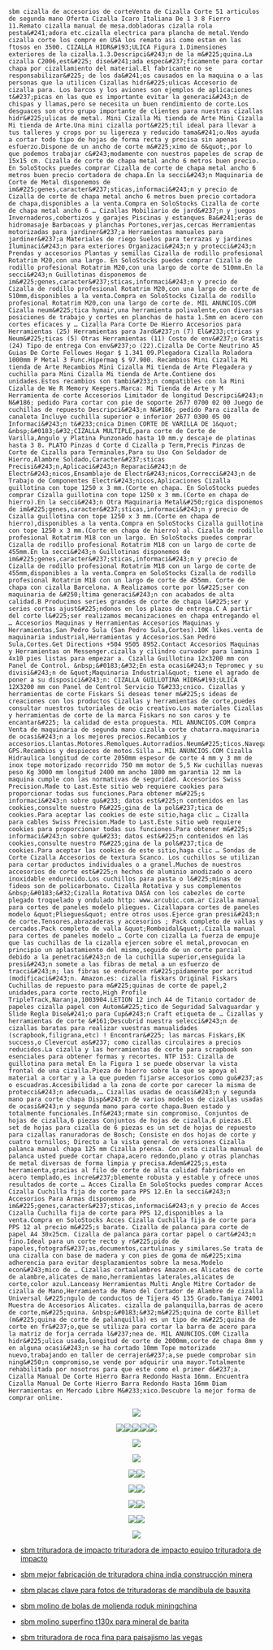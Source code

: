
```
sbm cizalla de accesorios de corteVenta de Cizalla Corte 51 articulos de segunda mano Oferta Cizalla Icaro Italiana De 1 3 8 Fierro 11.Remato cizalla manual de mesa.dobladoras cizalla rola pesta&#241;adora etc.cizalla electrica para plancha de metal.Vendo cizalla corte los compre en USA los remato asi como estan en las ftosos en 3500. CIZALLA HIDR&#193;ULICA Figura 1.Dimensiones exteriores de la cizalla.1.3.Descripci&#243;n de la m&#225;quina.La cizalla C2006,est&#225; dise&#241;ada espec&#237;ficamente para cortar chapa por cizallamiento del material.El fabricante no se responsabilizar&#225; de los da&#241;os causados en la maquina o a las personas que la utilicen Cizallas hidr&#225;ulicas Accesorio de cizalla para. Los barcos y los aviones son ejemplos de aplicaciones t&#237;picas en las que es importante evitar la generaci&#243;n de chispas y llamas,pero se necesita un buen rendimiento de corte.Los desguaces son otro grupo importante de clientes para nuestras cizallas hidr&#225;ulicas de metal. Mini Cizalla Mi tienda de Arte Mini Cizalla Mi tienda de Arte.Una mini cizalla port&#225;til ideal para llevar a tus talleres y crops por su ligereza y reducido tama&#241;o.Nos ayuda a cortar todo tipo de hojas de forma recta y precisa sin apenas esfuerzo.Dispone de un ancho de corte m&#225;ximo de 6&quot;,por lo que podemos trabajar c&#243;modamente con nuestros papeles de scrap de 15x15 cm. Cizalla de corte de chapa metal ancho 6 metros buen precio. En SoloStocks puedes comprar Cizalla de corte de chapa metal ancho 6 metros buen precio cortadora de chapa.En la secci&#243;n Maquinaria de Corte de Metal disponemos de im&#225;genes,caracter&#237;sticas,informaci&#243;n y precio de Cizalla de corte de chapa metal ancho 6 metros buen precio cortadora de chapa,disponibles a la venta.Compra en SoloStocks Cizalla de corte de chapa metal ancho 6 … Cizallas Mobiliario de jard&#237;n y juegos Invernaderos,cobertizos y garajes Piscinas y estanques Ba&#241;eras de hidromasaje Barbacoas y planchas Portones,verjas,cercas Herramientas motorizadas para jardiner&#237;a Herramientas manuales para jardiner&#237;a Materiales de riego Suelos para terrazas y jardines Iluminaci&#243;n para exteriores Organizaci&#243;n y protecci&#243;n Prendas y accesorios Plantas y semillas Cizalla de rodillo profesional Rotatrim M20,con una largo. En SoloStocks puedes comprar Cizalla de rodillo profesional Rotatrim M20,con una largo de corte de 510mm.En la secci&#243;n Guillotinas disponemos de im&#225;genes,caracter&#237;sticas,informaci&#243;n y precio de Cizalla de rodillo profesional Rotatrim M20,con una largo de corte de 510mm,disponibles a la venta.Compra en SoloStocks Cizalla de rodillo profesional Rotatrim M20,con una largo de corte de. MIL ANUNCIOS.COM Cizalla neum&#225;tica hymair,una herramienta polivalente,con diversas posiciones de trabajo y cortes en planchas de hasta 1.5mm en acero con cortes eficaces y … Cizalla Para Corte De Hierro Accesorios para Herramientas (25) Herramientas para Jard&#237;n (7) El&#233;ctricas y Neum&#225;ticas (5) Otras Herramientas (11) Costo de env&#237;o Gratis (24) Tipo de entrega Con env&#237;o (22).Cizalla De Corte Neutrino A5 Guias De Corte Fellowes Hogar $ 1.341 09.Plegadora Cizalla Roladora 1000mm P Metal 3 Func.Hipermaq $ 97.900. Recambios Mini Cizalla Mi tienda de Arte Recambios Mini Cizalla Mi tienda de Arte Plegadera y cuchilla para Mini Cizalla Mi tienda de Arte.Contiene dos unidades.Estos recambios son tambi&#233;n compatibles con la Mini Cizalla de We R Memory Keepers.Marca: Mi Tienda de Arte y M Herramienta de corte Accesorios Limitador de longitud Descripci&#243;n N&#186; pedido Para cortar con pie de soporte 2677 0700 02 00 Juego de cuchillas de repuesto Descripci&#243;n N&#186; pedido Para cizalla de canaleta Incluye cuchilla superior e inferior 2677 0300 05 00 Informaci&#243;n t&#233;cnica Dimen CORTE DE VARILLA DE 1&quot; &nbsp;&#0183;&#32;CIZALLA MULTIPLE,para corte de Corte de Varilla,Angulo y Platina Punzonado hasta 10 mm.y descaje de platinas hasta 3 8. PLATO Pinzas d Corte d Cizalla p Term,Precis Pinzas de Corte de Cizalla para Terminales,Para su Uso Con Soldador de Hierro,Alambre Soldado,Caracter&#237;sticas Precisi&#243;n,Aplicaci&#243;n Reparaci&#243;n de Electr&#243;nicos,Ensamblaje de Electr&#243;nicos,Correcci&#243;n de Trabajo de Componentes Electr&#243;nicos,Aplicaciones Cizalla guillotina con tope 1250 x 3 mm.(Corte en chapa. En SoloStocks puedes comprar Cizalla guillotina con tope 1250 x 3 mm.(Corte en chapa de hierro).En la secci&#243;n Otra Maquinaria Metal&#250;rgica disponemos de im&#225;genes,caracter&#237;sticas,informaci&#243;n y precio de Cizalla guillotina con tope 1250 x 3 mm.(Corte en chapa de hierro),disponibles a la venta.Compra en SoloStocks Cizalla guillotina con tope 1250 x 3 mm.(Corte en chapa de hierro) al. Cizalla de rodillo profesional Rotatrim M18 con un largo. En SoloStocks puedes comprar Cizalla de rodillo profesional Rotatrim M18 con un largo de corte de 455mm.En la secci&#243;n Guillotinas disponemos de im&#225;genes,caracter&#237;sticas,informaci&#243;n y precio de Cizalla de rodillo profesional Rotatrim M18 con un largo de corte de 455mm,disponibles a la venta.Compra en SoloStocks Cizalla de rodillo profesional Rotatrim M18 con un largo de corte de 455mm. Corte de chapa con cizalla Barcelona. A Realizamos corte por l&#225;ser con maquinaria de &#250;ltima generaci&#243;n con acabados de alta calidad.B Producimos series grandes de corte de chapa l&#225;ser y series cortas ajust&#225;ndonos en los plazos de entrega.C A partir del corte l&#225;ser realizamos mecanizaciones en chapa entregando el … Accesorios Maquinas y Herramientas Accesorios Maquinas y Herramientas,San Pedro Sula (San Pedro Sula,Cortes).10K likes.venta de maquinaria industrial,Herramientas y Accesorios.San Pedro Sula,Cortes.Get Directions +504 9505 8952.Contact Accesorios Maquinas y Herramientas on Messenger.cizalla y cilindro curvador para lamina 1 4x10 pies listas para empezar a. Cizalla Guillotina 12x3200 mm con Panel de Control. &nbsp;&#0183;&#32;En esta ocasi&#243;n Tepromec y su divisi&#243;n de &quot;Maquinaria Industrial&quot; tiene el agrado de poner a su disposici&#243;n: CIZALLA GUILLOTINA HIDR&#193;ULICA 12X3200 mm con Panel de Control Servicio T&#233;cnico. Cizallas y herramientas de corte Fiskars Si deseas tener m&#225;s ideas de creaciones con los productos Cizallas y herramientas de corte,puedes consultar nuestros tutoriales de ocio creativo.Los materiales Cizallas y herramientas de corte de la marca Fiskars no son caros y te encantar&#225; la calidad de esta propuesta. MIL ANUNCIOS.COM Compra Venta de maquinaria de segunda mano cizalla corte chatarra.maquinaria de ocasi&#243;n a los mejores precios.Recambios y accesorios.Llantas.Motores.Remolques.Autorradios.Neum&#225;ticos.Navegadores GPS.Recambios y despieces de motos.Silla … MIL ANUNCIOS.COM Cizalla Hidraulica longitud de corte 2050mm espesor de corte 4 mm y 3 mm de inox tope motorizado recorrido 750 mm motor de 5,5 Kw cuchillas nuevas peso Kg 3000 mm longitud 2400 mm ancho 1800 mm garantia 12 mm la maquina cumple con las normativas de seguridad. Accesorios Swiss Precision.Made to Last.Este sitio web requiere cookies para proporcionar todas sus funciones.Para obtener m&#225;s informaci&#243;n sobre qu&#233; datos est&#225;n contenidos en las cookies,consulte nuestro P&#225;gina de la pol&#237;tica de cookies.Para aceptar las cookies de este sitio,haga clic … Cizalla para cables Swiss Precision.Made to Last.Este sitio web requiere cookies para proporcionar todas sus funciones.Para obtener m&#225;s informaci&#243;n sobre qu&#233; datos est&#225;n contenidos en las cookies,consulte nuestro P&#225;gina de la pol&#237;tica de cookies.Para aceptar las cookies de este sitio,haga clic … Sondas de Corte Cizalla Accesorios de textura Scanco. Los cuchillos se utilizan para cortar productos individuales o a granel.Muchos de nuestros accesorios de corte est&#225;n hechos de aluminio anodizado o acero inoxidable endurecido.Los cuchillos para pasta o l&#225;minas de fideos son de policarbonato. Cizalla Rotativa y sus complementos &nbsp;&#0183;&#32;Cizalla Rotativa DASA con los cabezles de corte plegado troquelado y ondulado http: www.arcubic.com.ar Cizalla manual para cortes de paneles modelo pliegues. Cizallapara cortes de paneles modelo &quot;Pliegues&quot; entre otros usos.Ejerce gran presi&#243;n de corte.Tensores,abrazaderas y accesorios ; Pack completo de vallas y cercados.Pack completo de valla &quot;Romboidal&quot;.Cizalla manual para cortes de paneles modelo … Corte con cizalla La fuerza de empuje que las cuchillas de la cizalla ejercen sobre el metal,provocan en principio un aplastamiento del mismo,seguido de un corte parcial debido a la penetraci&#243;n de la cuchilla superior,enseguida la presi&#243;n somete a las fibras de metal a un esfuerzo de tracci&#243;n; las fibras se endurecen r&#225;pidamente por acritud (modificaci&#243;n. Amazon.es: cizalla fiskars Original Fiskars Cuchillas de repuesto para m&#225;quinas de corte de papel,2 unidades,para corte recto,High Profile TripleTrack,Naranja,1003904.LETION 12 inch A4 de Titanio cortador de papeles cizalla papel con Autom&#225;tico de Seguridad Salvaguardar y Slide Regla Dise&#241;o para Cup&#243;n Craft etiqueta de … Cizallas y herramientas de corte &#161;Descubrid nuestra selecci&#243;n de cizallas baratas para realizar vuestras manualidades (scrapbook,filigrana,etc) ! Encontrar&#225; las marcas Fiskars,EK success,o Clevercut as&#237; como cizallas circulaires a precios reducidos.La cizalla y las herramientas de corte para scrapbook son esenciales para obtener formas y recortes. NTP 153: Cizalla de guillotina para metal En la Figura 1 se puede observar la vista frontal de una cizalla.Pieza de hierro sobre la que se apoya el material a cortar y a la que pueden fijarse accesorios como gu&#237;as o escuadras.Accesibilidad a la zona de corte por carecer la misma de protecci&#243;n adecuada,… Cizallas usadas de ocasi&#243;n y segunda mano para corte chapa Disp&#243;n de varios modelos de cizallas usadas de ocasi&#243;n y segunda mano para corte chapa.Buen estado y totalmente funcionales.Inf&#243;rmate sin compromiso. Conjuntos de hojas de cizalla,6 piezas Conjuntos de hojas de cizalla,6 piezas.El set de hojas para cizalla de 6 piezas es un set de hojas de repuesto para cizallas ranuradoras de Bosch; Consiste en dos hojas de corte y cuatro tornillos; Directo a la vista general de versiones Cizalla palanca manual chapa 125 mm Cizalla prensa. Con esta cizalla manual de palanca usted puede cortar chapa,acero redondo,plano y otras planchas de metal diversas de forma limpia y precisa.Adem&#225;s,esta herramienta,gracias al filo de corte de alta calidad fabricado en acero templado,es incre&#237;blemente robusta y estable y ofrece unos resultados de corte … Acces Cizalla En SoloStocks puedes comprar Acces Cizalla Cuchilla fija de corte para PPS 12.En la secci&#243;n Accesorios Para Armas disponemos de im&#225;genes,caracter&#237;sticas,informaci&#243;n y precio de Acces Cizalla Cuchilla fija de corte para PPS 12,disponibles a la venta.Compra en SoloStocks Acces Cizalla Cuchilla fija de corte para PPS 12 al precio m&#225;s barato. Cizalla de palanca para corte de papel A4 30x25cm. Cizalla de palanca para cortar papel o cart&#243;n fino.Ideal para un corte recto y r&#225;pido de papeles,fotograf&#237;as,documentos,cartulinas y similares.Se trata de una cizalla con base de madera y con pies de goma de m&#225;xima adherencia para evitar desplazamientos sobre la mesa.Modelo econ&#243;mico de … Cizallas cortaalambres Amazon.es Alicates de corte de alambre,alicates de mano,herramientas laterales,alicates de corte,color azul.Lanceasy Herramientas Multi Angle Mitre Cortador de cizalla de Mano,Herramienta de Mano del Cortador de Alambre de cizalla Universal &#225;ngulo de conductos de Tijera 45 135 Grado.Tamiya 74001 Muestra de Accesorios Alicates. cizalla de palanquilla,barras de acero de corte,m&#225;quina. &nbsp;&#0183;&#32;m&#225;quina de corte Billet (m&#225;quina de corte de palanquilla) es un tipo de m&#225;quina de corte en fr&#237;o,que se utiliza para cortar la barra de acero para la matriz de forja cerrada l&#237;nea de. MIL ANUNCIOS.COM Cizalla hidr&#225;ulica usada,longitud de corte de 2000mm,corte de chapa 8mm y en alguna ocasi&#243;n se ha cortado 10mm Tope motorizado nuevo,trabajando en taller de cerrajer&#237;a,se puede comprobar sin ning&#250;n compromiso,se vende por adquirir una mayor.Totalmente rehabilitada por nosotros para que este como el primer d&#237;a. Cizalla Manual De Corte Hierro Barra Redondo Hasta 16mm. Encuentra Cizalla Manual De Corte Hierro Barra Redondo Hasta 16mm Diam Herramientas en Mercado Libre M&#233;xico.Descubre la mejor forma de comprar online. 
```

<div align="center">

<a href="https://es-crusher.shibang-china.com/github&k=sbm+cizalla+de+accesorios+de+corte"><img src="https://static.shibang-china.com/es/crusher/logo.jpg"></a>

<a href="https://es-crusher.shibang-china.com/github&k=sbm+cizalla+de+accesorios+de+corte"><img src="https://static.shibang-china.com/es/crusher/index.jpg"></a><a href="https://es-crusher.shibang-china.com/material.htmlgithub&k=sbm+cizalla+de+accesorios+de+corte"><img src="https://static.shibang-china.com/es/crusher/material.jpg"></a><a href="https://es-crusher.shibang-china.com/application.htmlgithub&k=sbm+cizalla+de+accesorios+de+corte"><img src="https://static.shibang-china.com/es/crusher/application.jpg"></a><a href="https://es-crusher.shibang-china.com/aboutus.htmlgithub&k=sbm+cizalla+de+accesorios+de+corte"><img src="https://static.shibang-china.com/es/crusher/aboutus.jpg"></a><a href="https://es-crusher.shibang-china.com/contact.htmlgithub&k=sbm+cizalla+de+accesorios+de+corte"><img src="https://static.shibang-china.com/es/crusher/contact.jpg"></a>

<a href="https://es-crusher.shibang-china.com/github&k=sbm+cizalla+de+accesorios+de+corte"><img src="https://static.shibang-china.com/es/crusher/banner.jpg"></a>

<a href="https://swt.shibang-china.com/github&k=sbm+cizalla+de+accesorios+de+corte"><img src="https://static.shibang-china.com/es/crusher/text.jpg"></a>

<a href="https://swt.shibang-china.com/github&k=sbm+cizalla+de+accesorios+de+corte"><img src="https://static.shibang-china.com/es/crusher/chat.jpg"></a><a href="https://es-crusher.shibang-china.com/contact.htmlgithub&k=sbm+cizalla+de+accesorios+de+corte"><img src="https://static.shibang-china.com/es/crusher/message.jpg"></a>

<a href="https://es-crusher.shibang-china.com/products/pe.htmlgithub&k=sbm+cizalla+de+accesorios+de+corte"><img src="https://static.shibang-china.com/es/crusher/pe.jpg"></a><a href="https://es-crusher.shibang-china.com/products/pf.htmlgithub&k=sbm+cizalla+de+accesorios+de+corte"><img src="https://static.shibang-china.com/es/crusher/pf.jpg"></a>

<a href="https://es-crusher.shibang-china.com/products/hpt.htmlgithub&k=sbm+cizalla+de+accesorios+de+corte"><img src="https://static.shibang-china.com/es/crusher/hpt.jpg"></a><a href="https://es-crusher.shibang-china.com/products/vsi.htmlgithub&k=sbm+cizalla+de+accesorios+de+corte"><img src="https://static.shibang-china.com/es/crusher/vsi.jpg"></a>

<a href="https://es-crusher.shibang-china.com/products/klv.htmlgithub&k=sbm+cizalla+de+accesorios+de+corte"><img src="https://static.shibang-china.com/es/crusher/klv.jpg"></a><a href="https://es-crusher.shibang-china.com/products/portable.htmlgithub&k=sbm+cizalla+de+accesorios+de+corte"><img src="https://static.shibang-china.com/es/crusher/portable.jpg"></a>

<a href="https://swt.shibang-china.com/github&k=sbm+cizalla+de+accesorios+de+corte"><img src="https://static.shibang-china.com/es/crusher/case.jpg"></a>

</div>


* [sbm trituradora de impacto trituradora de impacto equipo trituradora de impacto](sbm%20trituradora%20de%20impacto%20trituradora%20de%20impacto%20equipo%20trituradora%20de%20impacto.md)

* [sbm mejor fabricación de trituradora china india construcción minera](sbm%20mejor%20fabricaci%C3%B3n%20de%20trituradora%20china%20india%20construcci%C3%B3n%20minera.md)

* [sbm placas clave para fotos de trituradoras de mandíbula de bauxita](sbm%20placas%20clave%20para%20fotos%20de%20trituradoras%20de%20mand%C3%ADbula%20de%20bauxita.md)

* [sbm molino de bolas de molienda roduk miningchina](sbm%20molino%20de%20bolas%20de%20molienda%20roduk%20miningchina.md)

* [sbm molino superfino t130x para mineral de barita](sbm%20molino%20superfino%20t130x%20para%20mineral%20de%20barita.md)

* [sbm trituradora de roca fina para paisajismo las vegas](sbm%20trituradora%20de%20roca%20fina%20para%20paisajismo%20las%20vegas.md)